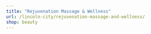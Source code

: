 ```yaml
---
title: "Rejuvenation Massage & Wellness"
url: /lincoln-city/rejuvenation-massage-and-wellness/
shop: beauty
---
```

